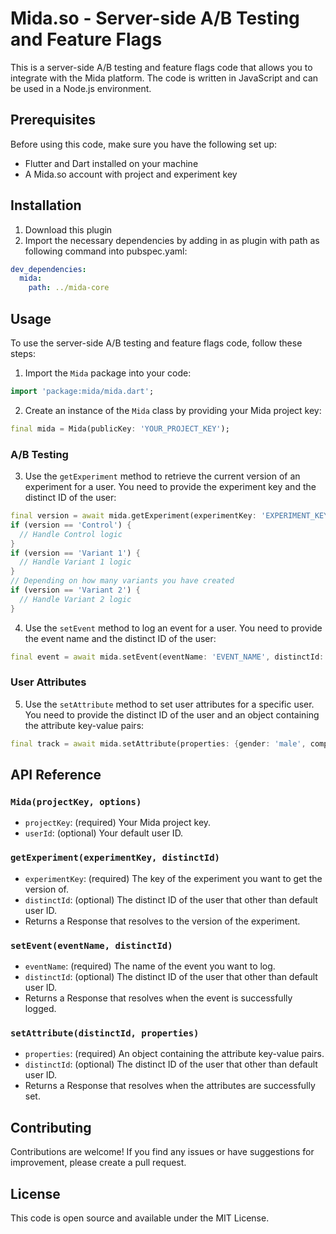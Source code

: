 # Mida.so - Server-side A/B Testing and Feature Flags
This is a server-side A/B testing and feature flags code that allows you to integrate with the Mida platform. The code is written in JavaScript and can be used in a Node.js environment.

## Prerequisites
Before using this code, make sure you have the following set up:
- Flutter and Dart installed on your machine
- A Mida.so account with project and experiment key

## Installation
1. Download this plugin
2. Import the necessary dependencies by adding in as plugin with path as following command into pubspec.yaml:
```yaml
dev_dependencies:
  mida:
    path: ../mida-core
```

## Usage
To use the server-side A/B testing and feature flags code, follow these steps:
1. Import the `Mida` package into your code:
```dart
import 'package:mida/mida.dart';
```
2. Create an instance of the `Mida` class by providing your Mida project key:
```dart
final mida = Mida(publicKey: 'YOUR_PROJECT_KEY');
```

### A/B Testing
3. Use the `getExperiment` method to retrieve the current version of an experiment for a user. You need to provide the experiment key and the distinct ID of the user:
```dart
final version = await mida.getExperiment(experimentKey: 'EXPERIMENT_KEY', distinctId: 'USER_DISTINCT_ID');
if (version == 'Control') {
  // Handle Control logic
}
if (version == 'Variant 1') {
  // Handle Variant 1 logic
}
// Depending on how many variants you have created
if (version == 'Variant 2') {
  // Handle Variant 2 logic
}
```
4. Use the `setEvent` method to log an event for a user. You need to provide the event name and the distinct ID of the user:
```dart
final event = await mida.setEvent(eventName: 'EVENT_NAME', distinctId: 'USER_DISTINCT_ID');
```
### User Attributes
5. Use the `setAttribute` method to set user attributes for a specific user. You need to provide the distinct ID of the user and an object containing the attribute key-value pairs:
```dart
final track = await mida.setAttribute(properties: {gender: 'male', company_name: 'Apple Inc'}, distinctId: 'USER_DISTINCT_ID');
```

## API Reference
### `Mida(projectKey, options)`
- `projectKey`: (required) Your Mida project key.
- `userId`: (optional) Your default user ID.
### `getExperiment(experimentKey, distinctId)`
- `experimentKey`: (required) The key of the experiment you want to get the version of.
- `distinctId`: (optional) The distinct ID of the user that other than default user ID.
- Returns a Response that resolves to the version of the experiment.
### `setEvent(eventName, distinctId)`
- `eventName`: (required) The name of the event you want to log.
- `distinctId`: (optional) The distinct ID of the user that other than default user ID.
- Returns a Response that resolves when the event is successfully logged.
### `setAttribute(distinctId, properties)`
- `properties`: (required) An object containing the attribute key-value pairs.
- `distinctId`: (optional) The distinct ID of the user that other than default user ID.
- Returns a Response that resolves when the attributes are successfully set.

## Contributing
Contributions are welcome! If you find any issues or have suggestions for improvement, please create a pull request.
## License
This code is open source and available under the MIT License.